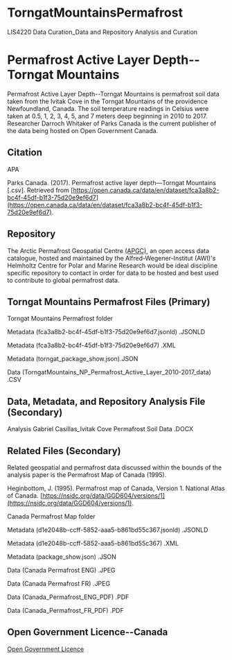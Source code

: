 # TorngatMountainsPermafrost
LIS4220 Data Curation_Data and Repository Analysis and Curation
# Permafrost Active Layer Depth--Torngat Mountains

Permafrost Active Layer Depth--Torngat Mountains is permafrost soil data taken from the Ivitak Cove in the Torngat Mountains of the providence Newfoundland, Canada. The soil temperature readings in Celsius were taken at 0.5, 1, 2, 3, 4, 5, and 7 meters deep beginning in 2010 to 2017. Researcher Darroch Whitaker of Parks Canada is the current publisher of the data being hosted on Open Government Canada.

## Citation

APA

Parks Canada. (2017). Permafrost active layer depth—Torngat Mountains [.csv]. Retrieved from [https://open.canada.ca/data/en/dataset/fca3a8b2-bc4f-45df-b1f3-75d20e9ef6d7](https://open.canada.ca/data/en/dataset/fca3a8b2-bc4f-45df-b1f3-75d20e9ef6d7).


## Repository

The Arctic Permafrost Geospatial Centre [(APGC)](https://apgc.awi.de/), an open access data catalogue, hosted and maintained by the Alfred-Wegener-Institut (AWI)'s Helmholtz Centre for Polar and Marine Research would be ideal discipline specific repository to contact in order for data to be hosted and best used to contribute to global permafrost data.

## Torngat Mountains Permafrost Files (Primary)

Torngat Mountains Permafrost folder

Metadata (fca3a8b2-bc4f-45df-b1f3-75d20e9ef6d7.jsonld) .JSONLD

Metadata (fca3a8b2-bc4f-45df-b1f3-75d20e9ef6d7) .XML

Metadata (torngat_package_show.json).JSON

Data (TorngatMountains_NP_Permafrost_Active_Layer_2010-2017_data) .CSV

## Data, Metadata, and Repository Analysis File (Secondary)

Analysis Gabriel Casillas_Ivitak Cove Permafrost Soil Data .DOCX

## Related Files (Secondary)

Related geospatial and permafrost data discussed within the bounds of the analysis paper is the Permafrost Map of Canada (1995).

Heginbottom, J. (1995). Permafrost map of Canada, Version 1. National Atlas of Canada. [https://nsidc.org/data/GGD604/versions/1](https://nsidc.org/data/GGD604/versions/1).

Canada Permafrost Map folder

Metadata (d1e2048b-ccff-5852-aaa5-b861bd55c367.jsonld) .JSONLD

Metadata (d1e2048b-ccff-5852-aaa5-b861bd55c367) .XML

Metadata (package_show.json) .JSON

Data (Canada Permafrost ENG) .JPEG

Data (Canada Permafrost FR) .JPEG

Data (Canada_Permafrost_ENG_PDF) .PDF

Data (Canada_Permafrost_FR_PDF) .PDF

## Open Government Licence--Canada
[Open Government Licence](https://open.canada.ca/en/open-government-licence-canada)

